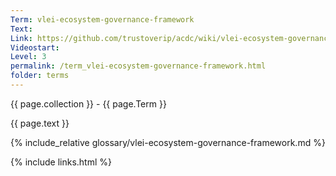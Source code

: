 ```yaml
---
Term: vlei-ecosystem-governance-framework
Text: 
Link: https://github.com/trustoverip/acdc/wiki/vlei-ecosystem-governance-framework
Videostart: 
Level: 3
permalink: /term_vlei-ecosystem-governance-framework.html
folder: terms
---
```


{{ page.collection }} - {{ page.Term }}

   {{ page.text }}

{% include_relative glossary/vlei-ecosystem-governance-framework.md %}

 {% include links.html %} 
